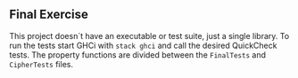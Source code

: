 ## Final Exercise

This project doesn´t have an executable or test suite, just a single library.
To run the tests start GHCi with `stack ghci` and call the desired QuickCheck tests.
The property functions are divided between the `FinalTests` and `CipherTests` files.
